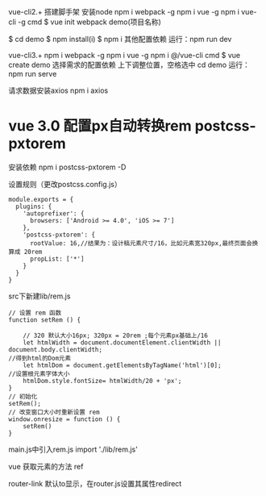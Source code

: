 vue-cli2.+ 搭建脚手架
安装node
npm i webpack -g
npm i vue -g
npm i vue-cli -g
cmd $ vue init webpack demo(项目名称)

$ cd demo 
$ npm install(i)
$ npm i 其他配置依赖
运行：npm run dev


vue-cli3.+
npm i webpack -g
npm i vue -g
npm i @/vue-cli
cmd $ vue create demo
选择需求的配置依赖 上下调整位置，空格选中
cd demo
运行：npm run serve

请求数据安装axios
npm i axios

# vue 3.0 配置px自动转换rem  postcss-pxtorem
安装依赖
npm i postcss-pxtorem -D

设置规则（更改postcss.config.js）
```
module.exports = {
  plugins: {
    'autoprefixer': {
      browsers: ['Android >= 4.0', 'iOS >= 7']
    },
    'postcss-pxtorem': {
      rootValue: 16,//结果为：设计稿元素尺寸/16，比如元素宽320px,最终页面会换算成 20rem
      propList: ['*']
    }
  }
}
```
src下新建lib/rem.js
```
// 设置 rem 函数
function setRem () {

    // 320 默认大小16px; 320px = 20rem ;每个元素px基础上/16
    let htmlWidth = document.documentElement.clientWidth || document.body.clientWidth;
//得到html的Dom元素
    let htmlDom = document.getElementsByTagName('html')[0];
//设置根元素字体大小
    htmlDom.style.fontSize= htmlWidth/20 + 'px';
}
// 初始化
setRem();
// 改变窗口大小时重新设置 rem
window.onresize = function () {
    setRem()
}
```
main.js中引入rem.js
import './lib/rem.js'

vue 获取元素的方法 ref

router-link 默认to显示，在router.js设置其属性redirect
